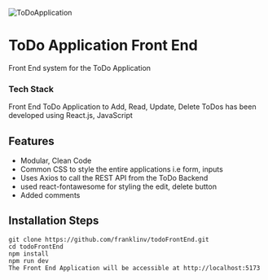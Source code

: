 ![ToDoApplication](https://github.com/user-attachments/assets/3c918588-80ef-4187-922a-859f3f1fe993)
# ToDo Application Front End
Front End system for the ToDo Application

### Tech Stack 
Front End ToDo Application to Add, Read, Update, Delete ToDos has been developed using React.js, JavaScript
## Features
- Modular, Clean Code
- Common CSS to style the entire applications i.e form, inputs
- Uses Axios to call the REST API from the ToDo Backend
- used react-fontawesome for styling the edit, delete button
- Added comments

## Installation Steps
``` 
git clone https://github.com/franklinv/todoFrontEnd.git
cd todoFrontEnd
npm install
npm run dev
The Front End Application will be accessible at http://localhost:5173
```
